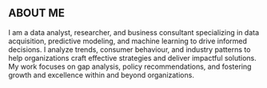 <!--Section 1: Introduce your self-->
## ABOUT ME
I am a data analyst, researcher, and business consultant specializing in data acquisition, predictive modeling, and machine learning to drive informed decisions. I analyze trends, consumer behaviour, and industry patterns to help organizations craft effective strategies and deliver impactful solutions. My work focuses on gap analysis, policy recommendations, and fostering growth and excellence within and beyond organizations.
